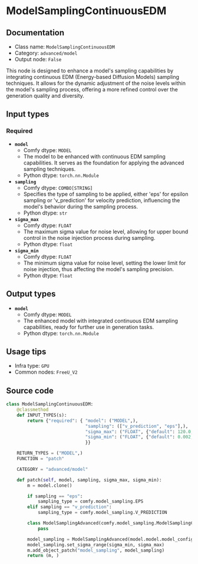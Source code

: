 # ModelSamplingContinuousEDM
## Documentation
- Class name: `ModelSamplingContinuousEDM`
- Category: `advanced/model`
- Output node: `False`

This node is designed to enhance a model's sampling capabilities by integrating continuous EDM (Energy-based Diffusion Models) sampling techniques. It allows for the dynamic adjustment of the noise levels within the model's sampling process, offering a more refined control over the generation quality and diversity.
## Input types
### Required
- **`model`**
    - Comfy dtype: `MODEL`
    - The model to be enhanced with continuous EDM sampling capabilities. It serves as the foundation for applying the advanced sampling techniques.
    - Python dtype: `torch.nn.Module`
- **`sampling`**
    - Comfy dtype: `COMBO[STRING]`
    - Specifies the type of sampling to be applied, either 'eps' for epsilon sampling or 'v_prediction' for velocity prediction, influencing the model's behavior during the sampling process.
    - Python dtype: `str`
- **`sigma_max`**
    - Comfy dtype: `FLOAT`
    - The maximum sigma value for noise level, allowing for upper bound control in the noise injection process during sampling.
    - Python dtype: `float`
- **`sigma_min`**
    - Comfy dtype: `FLOAT`
    - The minimum sigma value for noise level, setting the lower limit for noise injection, thus affecting the model's sampling precision.
    - Python dtype: `float`
## Output types
- **`model`**
    - Comfy dtype: `MODEL`
    - The enhanced model with integrated continuous EDM sampling capabilities, ready for further use in generation tasks.
    - Python dtype: `torch.nn.Module`
## Usage tips
- Infra type: `GPU`
- Common nodes: `FreeU_V2`


## Source code
```python
class ModelSamplingContinuousEDM:
    @classmethod
    def INPUT_TYPES(s):
        return {"required": { "model": ("MODEL",),
                              "sampling": (["v_prediction", "eps"],),
                              "sigma_max": ("FLOAT", {"default": 120.0, "min": 0.0, "max": 1000.0, "step":0.001, "round": False}),
                              "sigma_min": ("FLOAT", {"default": 0.002, "min": 0.0, "max": 1000.0, "step":0.001, "round": False}),
                              }}

    RETURN_TYPES = ("MODEL",)
    FUNCTION = "patch"

    CATEGORY = "advanced/model"

    def patch(self, model, sampling, sigma_max, sigma_min):
        m = model.clone()

        if sampling == "eps":
            sampling_type = comfy.model_sampling.EPS
        elif sampling == "v_prediction":
            sampling_type = comfy.model_sampling.V_PREDICTION

        class ModelSamplingAdvanced(comfy.model_sampling.ModelSamplingContinuousEDM, sampling_type):
            pass

        model_sampling = ModelSamplingAdvanced(model.model.model_config)
        model_sampling.set_sigma_range(sigma_min, sigma_max)
        m.add_object_patch("model_sampling", model_sampling)
        return (m, )

```
